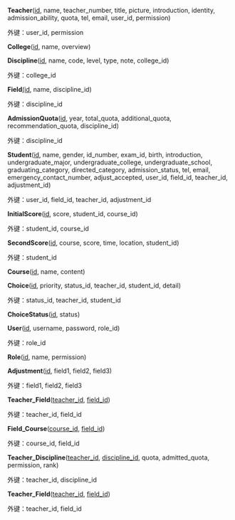 **Teacher**(<u>id</u>, name, teacher_number, title, picture, introduction, identity, admission_ability, quota, tel, email, user_id, permission)

外键：user_id, permission

**College**(<u>id</u>, name, overview)

**Discipline**(<u>id</u>, name, code, level, type, note, college_id)

外键：college_id

**Field**<u>(id</u>, name, discipline_id)

外键：discipline_id

**AdmissionQuota**(<u>id</u>, year, total_quota, additional_quota, recommendation_quota, discipline_id)

外键：discipline_id

**Student**(<u>id</u>, name, gender, id_number, exam_id, birth, introduction, undergraduate_major, undergraduate_college, undergraduate_school, graduating_category, directed_category, admission_status, tel, email, emergency_contact_number, adjust_accepted, user_id, field_id, teacher_id, adjustment_id)

外键：user_id, field_id, teacher_id, adjustment_id 

**InitialScore**(<u>id</u>, score, student_id, course_id)

外键：student_id, course_id

**SecondScore**(<u>id</u>, course, score, time, location, student_id)

外键：student_id

**Course**(<u>id</u>, name, content)

**Choice**(<u>id</u>, priority, status_id, teacher_id, student_id, detail)

外键：status_id, teacher_id, student_id

**ChoiceStatus**(<u>id</u>, status)

**User**(<u>id</u>, username, password, role_id)

外键：role_id

**Role**(<u>id</u>, name, permission)

**Adjustment**(<u>id</u>, field1, field2, field3)

外键：field1, field2, field3

**Teacher_Field**(<u>teacher_id</u>, <u>field_id</u>)

外键：teacher_id, field_id

**Field_Course**(<u>course_id</u>, <u>field_id</u>)

外键：course_id, field_id

**Teacher_Discipline**(<u>teacher_id</u>, <u>discipline_id</u>, quota, admitted_quota, permission, rank)

外键：teacher_id, discipline_id

**Teacher_Field**(<u>teacher_id</u>, <u>field_id</u>)

外键：teacher_id, field_id